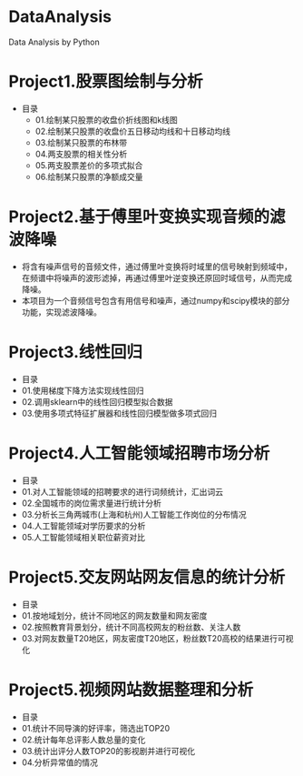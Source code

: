 # DataAnalysis
Data Analysis by Python

Project1.股票图绘制与分析
===========================
* 目录
  * 01.绘制某只股票的收盘价折线图和k线图
  * 02.绘制某只股票的收盘价五日移动均线和十日移动均线
  * 03.绘制某只股票的布林带
  * 04.两支股票的相关性分析
  * 05.两支股票差价的多项式拟合
  * 06.绘制某只股票的净额成交量

Project2.基于傅里叶变换实现音频的滤波降噪
===========================
* 将含有噪声信号的音频文件，通过傅里叶变换将时域里的信号映射到频域中，在频谱中将噪声的波形滤掉，再通过傅里叶逆变换还原回时域信号，从而完成降噪。
* 本项目为一个音频信号包含有用信号和噪声，通过numpy和scipy模块的部分功能，实现滤波降噪。

Project3.线性回归
===========================
* 目录
 * 01.使用梯度下降方法实现线性回归
 * 02.调用sklearn中的线性回归模型拟合数据
 * 03.使用多项式特征扩展器和线性回归模型做多项式回归

Project4.人工智能领域招聘市场分析
===========================
* 目录
 * 01.对人工智能领域的招聘要求的进行词频统计，汇出词云
 * 02.全国城市的岗位需求量进行统计分析
 * 03.分析长三角两城市(上海和杭州)人工智能工作岗位的分布情况
 * 04.人工智能领域对学历要求的分析
 * 05.人工智能领域相关职位薪资对比
 
Project5.交友网站网友信息的统计分析
===========================
* 目录
 * 01.按地域划分，统计不同地区的网友数量和网友密度
 * 02.按照教育背景划分，统计不同高校网友的粉丝数、关注人数
 * 03.对网友数量T20地区，网友密度T20地区，粉丝数T20高校的结果进行可视化

Project5.视频网站数据整理和分析
===========================
* 目录
 * 01.统计不同导演的好评率，筛选出TOP20
 * 02.统计每年总评影人数总量的变化
 * 03.统计出评分人数TOP20的影视剧并进行可视化
 * 04.分析异常值的情况


 
